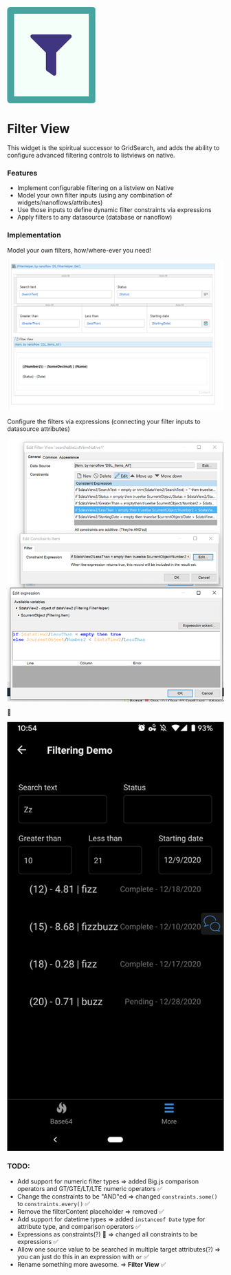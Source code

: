 ![image-20201211102634539](README.assets/image-20201211102634539.png)

# Filter View

This widget is the spiritual successor to GridSearch, and adds the ability to configure advanced filtering controls to listviews on native.

### Features

-   Implement configurable filtering on a listview on Native
-   Model your own filter inputs (using any combination of widgets/nanoflows/attributes)
-   Use those inputs to define dynamic filter constraints via expressions
-   Apply filters to any datasource (database or nanoflow)

### Implementation

Model your own filters, how/where-ever you need!

![image-20201209104841662](README.assets/image-20201209104841662.png)

Configure the filters via expressions (connecting your filter inputs to datasource attributes)

![image-20201209105028733](README.assets/image-20201209105028733.png)

:tada:

![image-20201209105522954](README.assets/image-20201209105522954.png)

### TODO:

-   Add support for numeric filter types => added Big.js comparison operators and GT/GTE/LT/LTE numeric operators ✅
-   Change the constraints to be "AND"ed => changed `constraints.some()` to `constraints.every()` ✅
-   Remove the filterContent placeholder => removed ✅
-   Add support for datetime types => added `instanceof Date` type for attribute type, and comparison operators ✅
-   Expressions as constraints(?) 🤯 => changed all constraints to be expressions ✅
-   Allow one source value to be searched in multiple target attributes(?) => you can just do this in an expression with
    `or` ✅
-   Rename something more awesome. => **Filter View** ✅
